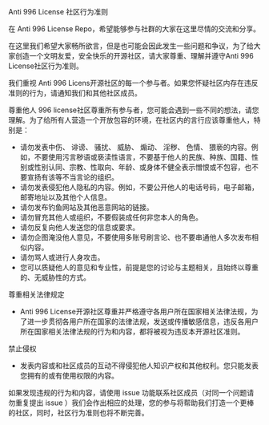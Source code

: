 Anti 996 License 社区行为准则

在 Anti 996 License Repo，希望能够参与社群的大家在这里尽情的交流和分享。

在这里我们希望大家畅所欲言，但是也可能会因此发生一些问题和争议，为了给大家创造一个文明友爱，安全快乐的开源社区，请大家尊重、理解并遵守Anti 996 License社区行为准则。

我们重视 Anti 996 Licens开源社区的每一个参与者。如果您怀疑社区内存在违反准则的行为，请通知我们和其他社区成员。

尊重他人
996 license社区尊重所有参与者，您可能会遇到一些不同的想法，请您理解。为了给所有人营造一个开放包容的环境，在社区内的言行应该尊重他人，特别是：
-	请勿发表中伤、 诽谤、 骚扰、 威胁、 煽动、 淫秽、 色情、 猥亵的内容。例如，不要使用污言秽语或亵渎性语言，不要基于他人的民族、种族、国籍、性别或性别认同、宗教、性取向、年龄、或身体不健全表示憎恨或不包容，也不要宣扬有该等不当言论的组织。
-	请勿发表侵犯他人隐私的内容。例如，不要公开他人的电话号码，电子邮箱，邮寄地址以及其他个人信息。
-	请勿发布钓鱼网站及其他恶意网站的链接。
-	请勿冒充其他人或组织，不要假装成任何非您本人的角色。
-	请勿反复向他人发送您的信息或要求。
-	请勿企图淹没他人意见，不要使用多账号刷言论、也不要串通他人多次发布相似内容。
-	请勿骂人或进行人身攻击。
-	您可以质疑他人的意见和专业性，前提是您的讨论与主题相关，且始终以尊重的、无威胁性的方式。

尊重相关法律规定
- Anti 996 License开源社区尊重并严格遵守各用户所在国家相关法律法规，为了进一步贯彻各用户所在国家的法律法规，发送或传播敏感信息，违反各用户所在国家相关法律法规的行为和内容，都将被视为违反本开源社区准则。


禁止侵权
-	发表内容或和社区成员的互动不得侵犯他人知识产权和其他权利。您只能发表您拥有的或有使用权限的内容。


如果发现违规的行为和内容，请使用 issue 功能联系社区成员（对同一个问题请勿重复提出 issue ）我们会作出相应的处理，您的参与将帮助我们打造一个更棒的社区，同时，社区行为准则也将不断完善。
